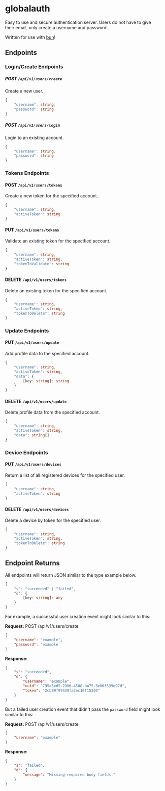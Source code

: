 # globalauth

Easy to use and secure authentication server. Users do not have to give their email, only create a username and password.

Written for use with [bun](https://bun.sh)!

## Endpoints

### Login/Create Endpoints

##### **POST** `/api/v1/users/create`

Create a new user.

```ts
{
    "username": string,
    "password": string
}
```

##### **POST** `/api/v1/users/login`

Login to an existing account.

```ts
{
    "username": string,
    "password": string
}
```

### Tokens Endpoints

#### **POST** `/api/v1/users/tokens`

Create a new token for the specified account.

```ts
{
    "username": string,
    "activeToken": string
}
```

#### **PUT** `/api/v1/users/tokens`

Validate an existing token for the specified account.

```ts
{
    "username": string,
    "activeToken": string,
    "tokenToValidate": string
}
```

#### **DELETE** `/api/v1/users/tokens`

Delete an existing token for the specified account.

```ts
{
    "username": string,
    "activeToken": string,
    "tokenToDelete": string
}
```

### Update Endpoints

#### **PUT** `/api/v1/users/update`

Add profile data to the specified account.

```ts
{
    "username": string,
    "activeToken": string,
    "data": {
        [key: string]: string
    }
}
```

#### **DELETE** `/api/v1/users/update`

Delete profile data from the specified account.

```ts
{
    "username": string,
    "activeToken": string,
    "data": string[]
}
```

### Device Endpoints

#### **PUT** `/api/v1/users/devices`

Return a list of all registered devices for the specified user.

```ts
{
    "username": string,
    "activeToken": string
}
```

#### **DELETE** `/api/v1/users/devices`

Delete a device by token for the specified user.

```ts
{
    "username": string,
    "activeToken": string,
    "tokenToDelete": string
}
```

## Endpoint Returns

All endpoints will return JSON similar to the type example below.

```ts
{
    "s": "succeeded" | "failed",
    "d": {
        [key: string]: any
    }
}
```

For example, a successful user creation event might look similar to this:

**Request:** POST /api/v1/users/create
```json
{
    "username": "example",
    "password": "example
}
```

**Response:**
```json
{
    "s": "succeeded",
    "d": {
        "username": "example",
        "uuid": "795a5ed5-2906-4508-ba75-3e003599e97d",
        "token": "2cb89f99439fa3ec16f15304"
    }
}
```

But a failed user creation event that didn't pass the `password` field might look similar to this:

**Request:** POST /api/v1/users/create
```json
{
    "username": "example"
}
```

**Response:**
```json
{
    "s": "failed",
    "d": {
        "message": "Missing required body fields."
    }
}
```
